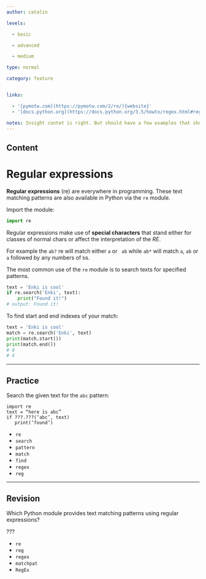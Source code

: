 ```yaml
---
author: catalin

levels:

  - basic

  - advanced

  - medium

type: normal

category: feature


links:

  - '[pymotw.com](https://pymotw.com/2/re/){website}'
  - '[docs.python.org](https://docs.python.org/3.5/howto/regex.html#regex-howto){website}'

notes: Insight contet is right. But should have a few examples that show the use of the various regular expression patterns, such as for matching either pattern1 or pattern2, matching zero or one of some character, matching 2 to 4 of some character, etc.
---
```

## Content
# Regular expressions 

**Regular expressions** (re) are everywhere in programming. These text matching patterns are also available in Python via the `re` module.

Import the module:
```python
import re
```

Regular expressions make use of **special characters** that stand either for classes of normal chars or affect the interpretation of the *RE*.

For example the `ab?` re will match either `a`  or ` ab` while `ab*` will match `a`, `ab` or `a` followed by any numbers of `b`s.

The most common use of the `re` module is to search texts for specified patterns.
```python
text = 'Enki is cool'
if re.search('Enki', text):
    print("Found it!")
# output: Found it!
``` 

To find start and end indexes of your match:
```python
text = 'Enki is cool'
match = re.search('Enki', text)
print(match.start())
print(match.end())
# 0
# 4
```

---
## Practice

Search the given text for the `abc` pattern:

```
import re
text = “here is abc”
if ???.???(‘abc’, text)
   print(‘found’)
```

* `re` 
* `search` 
* `pattern` 
* `match` 
* `find` 
* `regex` 
* `reg`

---
## Revision

Which Python module provides text matching patterns using regular expressions?

???


* `re` 
* `reg` 
* `regex` 
* `matchpat` 
* `RegEx`

